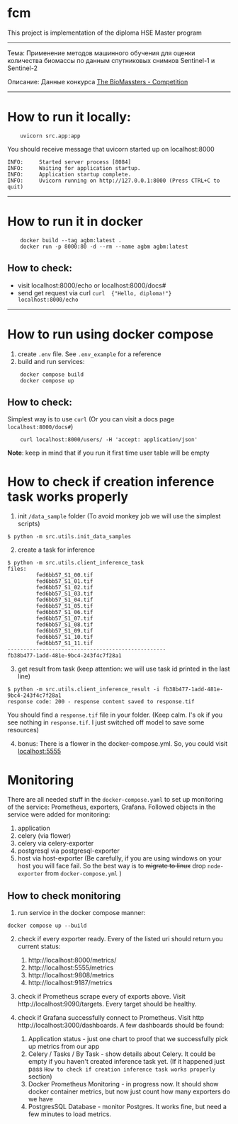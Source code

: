 # fcm
This project is implementation of the diploma HSE Master program

---


Тема: Применение методов машинного обучения для оценки количества биомассы по данным спутниковых снимков Sentinel-1 и Sentinel-2

Описание: Данные конкурса [The BioMassters - Competition](https://www.drivendata.org/competitions/99/biomass-estimation/page/536/)

---

# How to run it locally: 

```commandline
    uvicorn src.app:app
```

You should receive message that uvicorn started up on localhost:8000

```commandline
INFO:     Started server process [8084]
INFO:     Waiting for application startup.
INFO:     Application startup complete.
INFO:     Uvicorn running on http://127.0.0.1:8000 (Press CTRL+C to quit)
```

---
# How to run it in docker

```commandline
    docker build --tag agbm:latest .
    docker run -p 8000:80 -d --rm --name agbm agbm:latest
```


## How to check:
* visit localhost:8000/echo or localhost:8000/docs# 
* send get request via curl ```curl  {"Hello, diploma!"} localhost:8000/echo```

---
# How to run using docker compose

1. create `.env` file. See `.env_example` for a reference
2. build and run services:
```commandline
    docker compose build
    docker compose up
``` 
## How to check:
Simplest way is to use `curl` (Or you can visit a docs page `localhost:8000/docs#`)
```commandline
    curl localhost:8000/users/ -H 'accept: application/json'
``` 

**Note**: keep in mind that if you run it first time user table will be empty

# How to check if creation inference task works properly

1. init `/data_sample` folder (To avoid monkey job we will use the simplest scripts)
```commandline
$ python -m src.utils.init_data_samples
```
2. create a task for inference
```commandline
$ python -m src.utils.client_inference_task
files:
         fed6bb57_S1_00.tif
         fed6bb57_S1_01.tif
         fed6bb57_S1_02.tif
         fed6bb57_S1_03.tif
         fed6bb57_S1_04.tif
         fed6bb57_S1_05.tif
         fed6bb57_S1_06.tif
         fed6bb57_S1_07.tif
         fed6bb57_S1_08.tif
         fed6bb57_S1_09.tif
         fed6bb57_S1_10.tif
         fed6bb57_S1_11.tif
--------------------------------------------------
fb38b477-1add-481e-9bc4-243f4c7f28a1
```
3. get result from task (keep attention: we will use task id printed in the last line)
```commandline
$ python -m src.utils.client_inference_result -i fb38b477-1add-481e-9bc4-243f4c7f28a1
response code: 200 - response content saved to response.tif
```
You should find a `response.tif` file in your folder. (Keep calm. I's ok if you see nothing in `response.tif`. I just switched off model to save some resources)

4. bonus: There is a flower in the docker-compose.yml. So, you could visit [localhost:5555](http://localhost:5555)

# Monitoring
There are all needed stuff in the `docker-compose.yaml` to set up monitoring of the service: Prometheus, exporters, Grafana. 
Followed objects in the service were added for monitoring:
1. application 
2. celery (via flower)
3. celery via celery-exporter
4. postgresql via postgresql-exporter
5. host via host-exporter (Be carefully, if you are using windows on your host you will face fail. So the best way is to ~~migrate to linux~~ drop `node-exporter` from `docker-compose.yml` )

## How to check monitoring

1. run service in the docker compose manner:
```commandline
docker compose up --build
```
2. check if every exporter ready. Every of the listed uri should return you current status:
   1. http://localhost:8000/metrics/
   2. http://localhost:5555/metrics
   3. http://localhost:9808/metrics
   4. http://localhost:9187/metrics

3. check if Prometheus scrape every of exports above. Visit http://localhost:9090/targets. Every target should be healthy.
4. check if Grafana successfully connect to Prometheus. Visit http http://localhost:3000/dashboards. A few dashboards should be found: 
   1. Application status - just one chart to proof that we successfully pick up metrics from our app
   2. Celery / Tasks / By Task - show details about Celery. It could be empty if you haven't created inference task yet. (If it happened just pass `How to check if creation inference task works properly` section)
   3. Docker Prometheus Monitoring - in progress now. It should show docker container metrics, but now just count how many exporters do we have
   4. PostgresSQL Database - monitor Postgres. It works fine, but need a few minutes to load metrics.
   